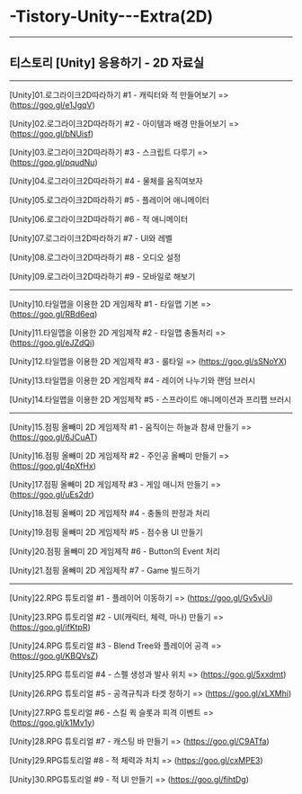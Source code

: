 # -Tistory-Unity---Extra(2D)

-----------------------------------

## 티스토리 [Unity] 응용하기 - 2D 자료실

-----------------------------------

[Unity]01.로그라이크2D따라하기 #1 - 캐릭터와 적 만들어보기 => (https://goo.gl/e1JgqV)

[Unity]02.로그라이크2D따라하기 #2 - 아이템과 배경 만들어보기 => (https://goo.gl/bNUisf)

[Unity]03.로그라이크2D따라하기 #3 - 스크립트 다루기 => (https://goo.gl/pqudNu)

[Unity]04.로그라이크2D따라하기 #4 - 물체를 움직여보자

[Unity]05.로그라이크2D따라하기 #5 - 플레이어 애니메이터

[Unity]06.로그라이크2D따라하기 #6 - 적 애니메이터

[Unity]07.로그라이크2D따라하기 #7 - UI와 레벨

[Unity]08.로그라이크2D따라하기 #8 - 오디오 설정

[Unity]09.로그라이크2D따라하기 #9 - 모바일로 해보기

-----------------------------------

[Unity]10.타일맵을 이용한 2D 게임제작 #1 - 타일맵 기본 => (https://goo.gl/RBd6eq)

[Unity]11.타일맵을 이용한 2D 게임제작 #2 - 타일맵 충돌처리 => (https://goo.gl/eJZdQi)

[Unity]12.타일맵을 이용한 2D 게임제작 #3 - 룰타일 => (https://goo.gl/sSNoYX)

[Unity]13.타일맵을 이용한 2D 게임제작 #4 - 레이어 나누기와 랜덤 브러시

[Unity]14.타일맵을 이용한 2D 게임제작 #5 - 스프라이트 애니메이션과 프리팹 브러시

-----------------------------------

[Unity]15.점핑 올빼미 2D 게임제작 #1 - 움직이는 하늘과 참새 만들기 => (https://goo.gl/6JCuAT)

[Unity]16.점핑 올빼미 2D 게임제작 #2 - 주인공 올빼미 만들기 => (https://goo.gl/4pXfHx)

[Unity]17.점핑 올빼미 2D 게임제작 #3 - 게임 매니저 만들기 => (https://goo.gl/uEs2dr)

[Unity]18.점핑 올빼미 2D 게임제작 #4 - 충돌의 판정과 처리

[Unity]19.점핑 올빼미 2D 게임제작 #5 - 점수용 UI 만들기

[Unity]20.점핑 올빼미 2D 게임제작 #6 - Button의 Event 처리

[Unity]21.점핑 올빼미 2D 게임제작 #7 - Game 빌드하기

-----------------------------------

[Unity]22.RPG 튜토리얼 #1 - 플레이어 이동하기 => (https://goo.gl/Gv5vUi)

[Unity]23.RPG 튜토리얼 #2 - UI(캐릭터, 체력, 마나) 만들기 => (https://goo.gl/ifKtpR)

[Unity]24.RPG 튜토리얼 #3 - Blend Tree와 플레이어 공격 => (https://goo.gl/KBQVsZ)

[Unity]25.RPG 튜토리얼 #4 - 스펠 생성과 발사 위치 => (https://goo.gl/5xxdmt)

[Unity]26.RPG 튜토리얼 #5 - 공격규칙과 타겟 정하기 => (https://goo.gl/xLXMhi)

[Unity]27.RPG 튜토리얼 #6 - 스킬 퀵 슬롯과 피격 이벤트 => (https://goo.gl/k1Mv1y)

[Unity]28.RPG 튜토리얼 #7 - 캐스팅 바 만들기 => (https://goo.gl/C9ATfa)

[Unity]29.RPG튜토리얼 #8 - 적 체력과 처치 => (https://goo.gl/cxMPE3)

[Unity]30.RPG튜토리얼 #9 - 적 UI 만들기 => (https://goo.gl/fihtDg)
